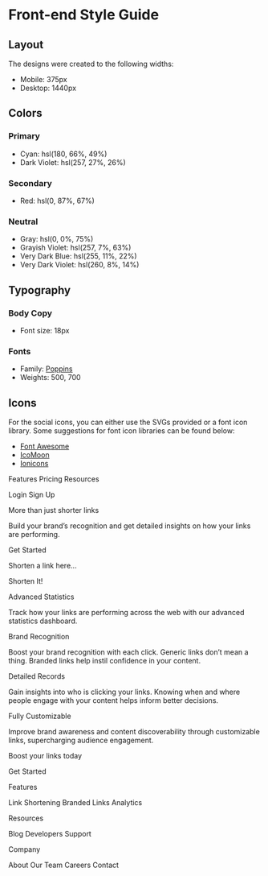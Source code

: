 # Front-end Style Guide

## Layout

The designs were created to the following widths:

- Mobile: 375px
- Desktop: 1440px

## Colors

### Primary

- Cyan: hsl(180, 66%, 49%)
- Dark Violet: hsl(257, 27%, 26%)

### Secondary

- Red: hsl(0, 87%, 67%)

### Neutral

- Gray: hsl(0, 0%, 75%)
- Grayish Violet: hsl(257, 7%, 63%)
- Very Dark Blue: hsl(255, 11%, 22%)
- Very Dark Violet: hsl(260, 8%, 14%)

## Typography

### Body Copy

- Font size: 18px

### Fonts

- Family: [Poppins](https://fonts.google.com/specimen/Poppins)
- Weights: 500, 700

## Icons

For the social icons, you can either use the SVGs provided or a font icon library. Some suggestions for font icon libraries can be found below:

- [Font Awesome](https://fontawesome.com)
- [IcoMoon](https://icomoon.io)
- [Ionicons](https://ionicons.com)

Features
Pricing
Resources

Login
Sign Up

More than just shorter links

Build your brand’s recognition and get detailed insights
on how your links are performing.

Get Started

Shorten a link here...

Shorten It!

Advanced Statistics

Track how your links are performing across the web with our
advanced statistics dashboard.

Brand Recognition

Boost your brand recognition with each click. Generic links don’t
mean a thing. Branded links help instil confidence in your content.

Detailed Records

Gain insights into who is clicking your links. Knowing when and where
people engage with your content helps inform better decisions.

Fully Customizable

Improve brand awareness and content discoverability through customizable
links, supercharging audience engagement.

Boost your links today

Get Started

Features

Link Shortening
Branded Links
Analytics

Resources

Blog
Developers
Support

Company

About
Our Team
Careers
Contact
